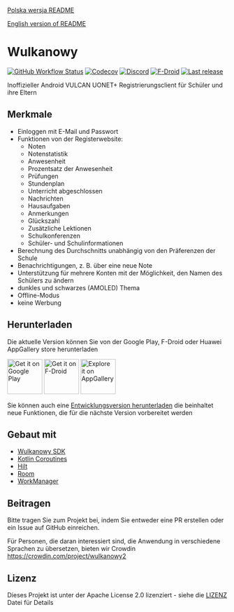 [Polska wersja README](README.md)

[English version of README](README.en.md)

# Wulkanowy

[![GitHub Workflow Status](https://img.shields.io/github/workflow/status/wulkanowy/wulkanowy/Tests/develop?style=flat-square)](https://github.com/wulkanowy/wulkanowy/actions)
[![Codecov](https://img.shields.io/codecov/c/github/wulkanowy/wulkanowy/master.svg?style=flat-square)](https://codecov.io/gh/wulkanowy/wulkanowy)
[![Discord](https://img.shields.io/discord/390889354199040011.svg?style=flat-square)](https://discord.gg/vccAQBr)
[![F-Droid](https://img.shields.io/f-droid/v/io.github.wulkanowy.svg?style=flat-square)](https://f-droid.org/packages/io.github.wulkanowy/)
[![Last release](https://img.shields.io/github/release/wulkanowy/wulkanowy.svg?logo=github&style=flat-square)](https://github.com/wulkanowy/wulkanowy/releases)

Inoffizieller Android VULCAN UONET+ Registrierungsclient für Schüler und ihre Eltern

## Merkmale

* Einloggen mit E-Mail und Passwort
* Funktionen von der Registerwebsite:
    * Noten
    * Notenstatistik
    * Anwesenheit
    * Prozentsatz der Anwesenheit
    * Prüfungen
    * Stundenplan
    * Unterricht abgeschlossen
    * Nachrichten
    * Hausaufgaben
    * Anmerkungen
    * Glückszahl
    * Zusätzliche Lektionen
    * Schulkonferenzen
    * Schüler- und Schulinformationen
* Berechnung des Durchschnitts unabhängig von den Präferenzen der Schule
* Benachrichtigungen, z. B. über eine neue Note
* Unterstützung für mehrere Konten mit der Möglichkeit, den Namen des Schülers zu ändern
* dunkles und schwarzes (AMOLED) Thema
* Offline-Modus
* keine Werbung

## Herunterladen

Die aktuelle Version können Sie von der Google Play, F-Droid oder Huawei AppGallery store herunterladen

[<img src="https://play.google.com/intl/en_us/badges/images/generic/en_badge_web_generic.png"
    alt="Get it on Google Play"
    height="80">](https://play.google.com/store/apps/details?id=io.github.wulkanowy)
[<img src="https://fdroid.gitlab.io/artwork/badge/get-it-on.png"
    alt="Get it on F-Droid"
    height="80">](https://f-droid.org/packages/io.github.wulkanowy/)
[<img src="appgallery_badge.png"
    alt="Explore it on AppGallery"
    height="80">](https://appgallery.cloud.huawei.com/ag/n/app/C101440411?channelId=Badge&id=1b3f7fbb700849a9be0dba6b520b2282&s=EB1D3BF9ED9D1564D869B7B94B18016D3CABFCA5AEFB8E29F675FA04E0DC131D&detailType=0&v=)
    
Sie können auch eine [Entwicklungsversion herunterladen](https://wulkanowy.github.io/#download) die beinhaltet neue Funktionen, die für die nächste Version vorbereitet werden

## Gebaut mit


* [Wulkanowy SDK](https://github.com/wulkanowy/sdk)
* [Kotlin Coroutines](https://kotlinlang.org/docs/reference/coroutines-overview.html)
* [Hilt](https://dagger.dev/hilt/)
* [Room](https://developer.android.com/topic/libraries/architecture/room)
* [WorkManager](https://developer.android.com/topic/libraries/architecture/workmanager) 

## Beitragen

Bitte tragen Sie zum Projekt bei, indem Sie entweder eine PR erstellen oder ein Issue auf GitHub einreichen.

Für Personen, die daran interessiert sind, die Anwendung in verschiedene Sprachen zu übersetzen, bieten wir Crowdin
https://crowdin.com/project/wulkanowy2

## Lizenz

Dieses Projekt ist unter der Apache License 2.0 lizenziert - siehe die [LIZENZ](LICENSE) Datei für Details
